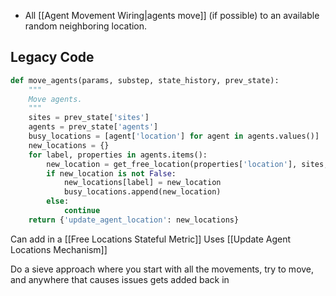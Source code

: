 - All [[Agent Movement Wiring|agents move]] (if possible) to an available random neighboring location.

## Legacy Code

```python
def move_agents(params, substep, state_history, prev_state):
    """
    Move agents.
    """
    sites = prev_state['sites']
    agents = prev_state['agents']
    busy_locations = [agent['location'] for agent in agents.values()]
    new_locations = {}
    for label, properties in agents.items():
        new_location = get_free_location(properties['location'], sites, busy_locations)
        if new_location is not False:
            new_locations[label] = new_location
            busy_locations.append(new_location)
        else:
            continue
    return {'update_agent_location': new_locations}
```

Can add in a [[Free Locations Stateful Metric]]
Uses [[Update Agent Locations Mechanism]]

Do a sieve approach where you start with all the movements, try to move, and anywhere that causes issues gets added back in